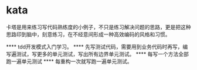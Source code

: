 # kata

卡塔是用来练习写代码熟练度的小例子，不只是练习解决问题的思路，更是把这种思路印到脑中，刻意练习，在不经意间形成一种高效编码的风格和习惯。

**** tdd开发模式入门学习。
**** 先写测试代码，需要用到业务代码时再写，编写遍测试，写更多的单元测试，写出所有边界单元测试。
**** 每写一个方法全部跑一遍单元测试
**** 每重构一次就写跑一遍单元测试。
